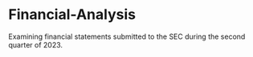 # Financial-Analysis
Examining financial statements submitted to the SEC during the second quarter of 2023.
